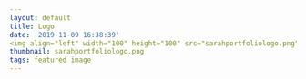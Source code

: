```yaml
---
layout: default
title: Logo
date: '2019-11-09 16:38:39'
<img align="left" width="100" height="100" src="sarahportfoliologo.png">
thumbnail: sarahportfoliologo.png
tags: featured image
---
```

